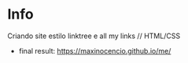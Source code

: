 # Info
Criando site estilo linktree e all my links // HTML/CSS
- final result: https://maxinocencio.github.io/me/
